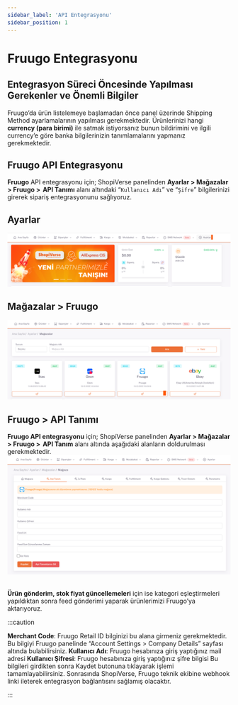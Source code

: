 ```yaml
---
sidebar_label: 'API Entegrasyonu'
sidebar_position: 1
---
```


# Fruugo Entegrasyonu

## Entegrasyon Süreci Öncesinde Yapılması Gerekenler ve Önemli Bilgiler

Fruugo’da ürün listelemeye başlamadan önce panel üzerinde Shipping Method ayarlamalarının yapılması gerekmektedir.
Ürünlerinizi hangi **currency (para birimi)** ile satmak istiyorsanız bunun bildirimini ve ilgili currency’e göre banka bilgilerinizin tanımlamalarını yapmanız gerekmektedir.

## Fruugo API Entegrasyonu

**Fruugo** API entegrasyonu için; ShopiVerse panelinden **Ayarlar > Mağazalar > Fruugo >  API Tanımı** alanı altındaki “`Kullanıcı Adı`” ve “`Şifre`” bilgilerinizi girerek sipariş entegrasyonunu sağlıyoruz.

## Ayarlar
![Ayarlar](../fruugo/img/svayarlar.png)

 
## Mağazalar > Fruugo
![Fruugo](../fruugo/img/svfruugo.png)

## Fruugo > API Tanımı

**Fruugo API entegrasyonu** için; ShopiVerse panelinden **Ayarlar > Mağazalar > Fruugo >  API Tanım** alanı altında aşağıdaki alanların doldurulması gerekmektedir.
![FruugoAPI](../fruugo/img/svfruugoapi.png)
  

**Ürün gönderim, stok fiyat güncellemeleri** için ise kategori eşleştirmeleri yapıldıktan sonra feed gönderimi yaparak ürünlerimizi Fruugo’ya aktarıyoruz. 


:::caution

**Merchant Code**: Fruugo Retail ID bilginizi bu alana girmeniz gerekmektedir. Bu bilgiyi Fruugo panelinde “Account Settings > Company Details” sayfası altında bulabilirsiniz.
**Kullanıcı Adı**: Fruugo hesabınıza giriş yaptığınız mail adresi
**Kullanıcı Şifresi**: Fruugo hesabınıza giriş yaptığınız şifre bilgisi
Bu bilgileri girdikten sonra Kaydet butonuna tıklayarak işlemi tamamlayabilirsiniz. Sonrasında ShopiVerse, Fruugo teknik ekibine webhook linki ileterek entegrasyon bağlantısını sağlamış olacaktır.

:::

